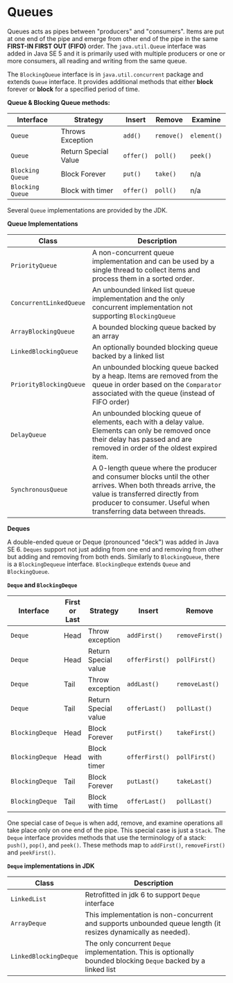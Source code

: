# Queues

Queues acts as pipes between "producers" and "consumers". Items are put at one end of the pipe and emerge from other end of the pipe in the same **FIRST-IN FIRST OUT (FIFO)** order.
The `java.util.Queue` interface was added in Java SE 5 and it is primarily used with multiple producers or one or more consumers, all reading and writing from the same queue.

The `BlockingQueue` interface is in `java.util.concurrent` package and extends `Queue` interface. It provides additional methods that either **block** forever or **block** for a specified period of time.

**Queue & Blocking Queue methods:**

| Interface        | Strategy             | Insert | Remove    | Examine   |
|------------------|----------------------|--------|---------- |-----------|
| `Queue`          | Throws Exception     |`add()` |`remove()` |`element()`|
| `Queue`          | Return Special Value |`offer()` | `poll()`|`peek()`   |
|`Blocking Queue`  | Block Forever         |`put()` | `take()` | n/a |
|`Blocking Queue`  | Block with timer      |`offer()`| `poll()`| n/a |


Several `Queue` implementations are provided by the JDK.

**Queue Implementations**


|Class                |  Description               |
|---------------------|-----------------------------|
|`PriorityQueue`      | A non-concurrent queue implementation and can be used by a single thread to collect items and process them in a sorted order. |
|`ConcurrentLinkedQueue`| An unbounded linked list queue implementation and the only concurrent implementation not supporting `BlockingQueue`|
|`ArrayBlockingQueue` | A bounded blocking queue backed by an array |
|`LinkedBlockingQueue`| An optionally bounded blocking queue backed by a linked list|
|`PriorityBlockingQueue`| An unbounded blocking queue backed by a heap. Items are removed from the queue in order based on the `Comparator` associated with the queue (instead of FIFO order)|
|`DelayQueue`| An unbounded blocking queue of elements, each with a delay value. Elements can only be removed once their delay has passed and are removed in order of the oldest expired item.|
|`SynchronousQueue`| A 0-length queue where the producer and consumer blocks until the other arrives. When both threads arrive, the value is transferred directly from producer to consumer. Useful when transferring data between threads.|


**Deques**

A double-ended queue or Deque (pronounced "deck") was added in Java SE 6. `Deques` support not just adding from one end and removing from other but adding and removing from both ends. Similarly to `BlockingQueue`, there is a `BlockingDequeue` interface. `BlockingDeque` extends `Queue` and `BlockingQueue`.

**`Deque` and `BlockingDeque`**

| Interface     | First or Last | Strategy            | Insert       | Remove           | Examine      |
|---------------|---------------|---------------------|--------------|------------------|--------------|
|`Deque`        | Head          | Throw exception     |`addFirst()`  |`removeFirst()`   |`getFirst()`  |
|`Deque`        | Head          | Return Special value|`offerFirst()`|`pollFirst()`     |`peekFirst()` |
|`Deque`        | Tail          | Throw exception     |`addLast()`   |`removeLast()`    |`getLast()`   |
|`Deque`        | Tail          | Return Special value|`offerLast()` |`pollLast()`      |`peekLast()`  |
|`BlockingDeque`| Head          | Block Forever       |`putFirst()`  |`takeFirst()`     | N/A          |
|`BlockingDeque`| Head          | Block with timer    |`offerFirst()`|`pollFirst()`     | N/A          |
|`BlockingDeque`| Tail          | Block Forever       |`putLast() `  |`takeLast()`      | N/A          |
|`BlockingDeque`| Tail          | Block with time     |`offerLast()` |`pollLast()`      | N/A          |

One special case of `Deque` is when add, remove, and examine operations all take place only on one end of the pipe. This special case is just a `Stack`. The `Deque` interface provides methods that use the terminology of a stack: `push()`, `pop()`, and `peek()`. These methods map to `addFirst()`, `removeFirst()` and `peekFirst()`.

**`Deque` implementations in JDK**

|Class                | Description                                      |
|---------------------|--------------------------------------------------|
|`LinkedList`         | Retrofitted in jdk 6 to support `Deque` interface|
|`ArrayDeque`         | This implementation is non-concurrent and supports unbounded queue length (it resizes dynamically as needed).|
|`LinkedBlockingDeque`| The only concurrent `Deque` implementation. This is optionally bounded blocking `Deque` backed by a linked list |




